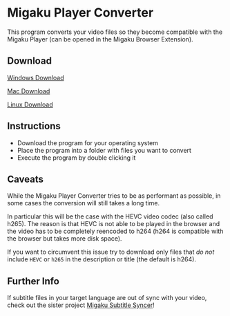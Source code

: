 # Migaku Player Converter

This program converts your video files so they become compatible with the Migaku Player (can be opened in the Migaku Browser Extension).

## Download
[Windows Download](https://github.com/migaku-official/migaku-player-converter/releases/latest/download/migaku-player-converter.exe)

[Mac Download](https://github.com/migaku-official/migaku-player-converter/releases/latest/download/migaku-player-converter-mac.dmg)

[Linux Download](https://github.com/migaku-official/migaku-player-converter/releases/latest/download/migaku-player-converter-linux)

## Instructions
* Download the program for your operating system
* Place the program into a folder with files you want to convert
* Execute the program by double clicking it

## Caveats
While the Migaku Player Converter tries to be as performant as possible, in some cases the conversion will still takes a long time.

In particular this will be the case with the HEVC video codec (also called h265).
The reason is that HEVC is not able to be played in the browser and the video has to be completely reencoded to h264 (h264 is compatible with the browser but takes more disk space).

If you want to circumvent this issue try to download only files that *do not* include `HEVC` or `h265` in the description or title (the default is h264).

## Further Info
If subtitle files in your target language are out of sync with your video, check out the sister project [Migaku Subtitle Syncer](https://github.com/migaku-official/migaku-subtitle-syncer/)!
